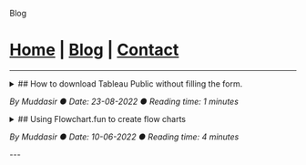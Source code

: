 Blog
<link rel="stylesheet" href="https://cdnjs.cloudflare.com/ajax/libs/font-awesome/4.7.0/css/font-awesome.min.css">

# [Home](https://viaahmed.github.io) | [Blog](https://viaahmed.github.io/blog.html) | [Contact](https://viaahmed.github.io/contact.html)

---
<details>
<summary>
## How to download Tableau Public without filling the form.

*By Muddasir ● Date: 23-08-2022 ● Reading time: 1 minutes*
</summary>
<p>
When you go to tableau download page to download Tableau Public from the offical website, you can't get to the software unless you fill a form. I personally resented this, especially when, even after signing up you can get to the file. 

Actually there is a bug in the website. Or it could be just what is know as [dark patterns](https://en.wikipedia.org/wiki/Dark_pattern#:~:text=A%20dark%20pattern%20(also%20known,signing%20up%20for%20recurring%20bills%22.), forcing you to give your details.

CLick on this download link to get the 64 bit version of Tableau 2022.

https://downloads.tableau.com/public/TableauPublicDesktop-64bit-2022-2-0.exe

<a class="btn" href="https://downloads.tableau.com/public/TableauPublicDesktop-64bit-2022-2-0.exe"><i class="fa fa-download"></i>Download</a>
</p>
</details>
<details>

<summary>
## Using Flowchart.fun to create flow charts

*By Muddasir ● Date: 10-06-2022 ● Reading time: 4 minutes*
</summary>
<p>
### Intro

🤔 Remember a ⌚ time when you were trying to ✏ draw a big flow chart or 🧠 Mind map, how difficult was it. The 💻 tools we usually use like MS Power Point or MS Word don't give easy option to draw simple diagrams. It is so messy to use a mouse and keep dragging things from here to there 😢.
What do you think if I say that you could create flowchart just by typing in your desired text?

Yes, there is this tool called FLOWCHART.FUN that help do right that.

Go through this links to explore it.

<iframe src="https://flowchart.fun/f#H4hQBcAsFMFtoFwAID2AnAlgcwwOwIYA2AtACb5oDWoh+AnigK7gKhJJr66UAiGayADIAlUCGCgA6jCjQ0SfEhwA3aLgUBjcBmUZwdJBgDOSI4wAO5wnQD8bJBpgbKyY4fBIAyo+ilGhaCQASRDNbV19O3Z2AE1oI2QAORQPRTNLayRAGXJ7dmTkH2dDEz0vaC0MFHUAdgAKAEoAJgaAIzCdPVtc6LiEpGTU0wsrAxzo6PyHJ0pi9yQAM3QHKqMMUjl8bSqo8d3Jwpm3Uu8YPwDg9oiu3ZukXuQgjzc04czAXg3AGT3u2-6UJJSFEMMqNvrt7lNyocSh5FvIWoxVrh4iZzIw0OYUEZoKCbuDHrMXsCkJ8cXs-uwgtCFOoMLAMWgPCh5qY5LoNNAdj9xniniZCSNiV8uWT-oN0gKckA" width="640" height="1000" frameborder="0" marginheight="0" marginwidth="0">Loading…</iframe>

**Link with editor**

[Edit the above diagram](https://flowchart.fun/c#H4hQBcAsFMFtoFwAID2AnAlgcwwOwIYA2AtACb5oDWoh+AnigK7gKhJJr66UAiGayADIAlUCGCgA6jCjQ0SfEhwA3aLgUBjcBmUZwdJBgDOSI4wAO5wnQD8bJBpgbKyY4fBIAyo+ilGhaCQASRDNbV19O3Z2AE1oI2QAORQPRTNLayRAGXJ7dmTkH2dDEz0vaC0MFHUAdgAKAEoAJgaAIzCdPVtc6LiEpGTU0wsrAxzo6PyHJ0pi9yQAM3QHKqMMUjl8bSqo8d3Jwpm3Uu8YPwDg9oiu3ZukXuQgjzc04czAXg3AGT3u2-6UJJSFEMMqNvrt7lNyocSh5FvIWoxVrh4iZzIw0OYUEZoKCbuDHrMXsCkJ8cXs-uwgtCFOoMLAMWgPCh5qY5LoNNAdj9xniniZCSNiV8uWT-oN0gKckA)

### Getting started

- It is straight clear, on face. Just start typing and you will see nodes forming.
- To start a new branch jus start the child text from new line and give an one `TAB` indent.
- But look for the caveats I have decribed in this diagram, check the link

<iframe src="https://flowchart.fun/f#CoCw9grg5iAEAuICWBnWBDADp2rYGMwwAbAGl3lhHTRTAFsBTWYpepedeJMAOxQB0AKFiwAcmAEBGAFywAmpALpesXmEoQUzTOgBOKxI21oVAE1goAjhH3MARgfwBrRvBQjRsAO5g9z-UheMzktZkQ8b0Z7FA5wsFhGXkIzZiReeATGMw4-WAAzPSQks2IATwRGAA9KAFpYCD1iJJTGPQE-KE8JAQAmOVBmPUZ8tpb0qFw0fBpmcwJqJ3g2yyTY7gA3Rk9RX39AiGDQ7QItTPoG3iQbNLM0bxAxxK29NUZ8YxR9Mu7JWABmAbINB4MqQV75JB6FCUFpBZavbwcOBGBBEMiwMx8ADklFGjGIsDBEGUvFxLEY+lUHGEXh8fgCeiCIQKUJhDRO6Fg9iIzgwwVgmCSaJ8RWWCEelk4yyYGVMArCErm2AEoiAA" width="640" height="1000" frameborder="0" marginheight="0" marginwidth="0">Loading…</iframe>

**Link with editor**

[Edit the above diagram](https://flowchart.fun/c#CoCw9grg5iAEAuICWBnWBDADp2rYGMwwAbAGl3lhHTRTAFsBTWYpepedeJMAOxQB0AKFiwAcmAEBGAFywAmpALpesXmEoQUzTOgBOKxI21oVAE1goAjhH3MARgfwBrRvBQjRsAO5g9z-UheMzktZkQ8b0Z7FA5wsFhGXkIzZiReeATGMw4-WAAzPSQks2IATwRGAA9KAFpYCD1iJJTGPQE-KE8JAQAmOVBmPUZ8tpb0qFw0fBpmcwJqJ3g2yyTY7gA3Rk9RX39AiGDQ7QItTPoG3iQbNLM0bxAxxK29NUZ8YxR9Mu7JWABmAbINB4MqQV75JB6FCUFpBZavbwcOBGBBEMiwMx8ADklFGjGIsDBEGUvFxLEY+lUHGEXh8fgCeiCIQKUJhDRO6Fg9iIzgwwVgmCSaJ8RWWCEelk4yyYGVMArCErm2AEoiAA)


### Now your turn

</p>
</details>
---
